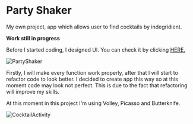 # Party Shaker
My own project, app which allows user to find cocktails by indegridient. 

**Work still in progress**

Before I started coding, I designed UI. You can check it by clicking [HERE.](https://xd.adobe.com/view/bc591fc9-74f9-429d-7303-61987e1ae289-ca68/?fullscreen)	

![PartyShaker](https://i.imgur.com/Hl5uQn4.png)


Firstly, I will make every function work properly, after that I will start to refactor code to look better. I decided to create app this way so at this moment code may look not perfect. This is due to the fact that refactoring will improve my skills.

At this moment in this project I'm using Volley, Picasso and Butterknife.

![CocktailActivity](https://i.imgur.com/MErYk15.jpg)
